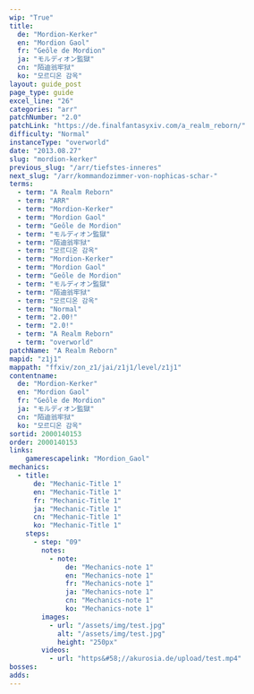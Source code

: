```yaml
---
wip: "True"
title:
  de: "Mordion-Kerker"
  en: "Mordion Gaol"
  fr: "Geôle de Mordion"
  ja: "モルディオン監獄"
  cn: "陌迪翁牢狱"
  ko: "모르디온 감옥"
layout: guide_post
page_type: guide
excel_line: "26"
categories: "arr"
patchNumber: "2.0"
patchLink: "https://de.finalfantasyxiv.com/a_realm_reborn/"
difficulty: "Normal"
instanceType: "overworld"
date: "2013.08.27"
slug: "mordion-kerker"
previous_slug: "/arr/tiefstes-inneres"
next_slug: "/arr/kommandozimmer-von-nophicas-schar-"
terms:
  - term: "A Realm Reborn"
  - term: "ARR"
  - term: "Mordion-Kerker"
  - term: "Mordion Gaol"
  - term: "Geôle de Mordion"
  - term: "モルディオン監獄"
  - term: "陌迪翁牢狱"
  - term: "모르디온 감옥"
  - term: "Mordion-Kerker"
  - term: "Mordion Gaol"
  - term: "Geôle de Mordion"
  - term: "モルディオン監獄"
  - term: "陌迪翁牢狱"
  - term: "모르디온 감옥"
  - term: "Normal"
  - term: "2.00!"
  - term: "2.0!"
  - term: "A Realm Reborn"
  - term: "overworld"
patchName: "A Realm Reborn"
mapid: "z1j1"
mappath: "ffxiv/zon_z1/jai/z1j1/level/z1j1"
contentname:
  de: "Mordion-Kerker"
  en: "Mordion Gaol"
  fr: "Geôle de Mordion"
  ja: "モルディオン監獄"
  cn: "陌迪翁牢狱"
  ko: "모르디온 감옥"
sortid: 2000140153
order: 2000140153
links:
    gamerescapelink: "Mordion_Gaol"
mechanics:
  - title:
      de: "Mechanic-Title 1"
      en: "Mechanic-Title 1"
      fr: "Mechanic-Title 1"
      ja: "Mechanic-Title 1"
      cn: "Mechanic-Title 1"
      ko: "Mechanic-Title 1"
    steps:
      - step: "09"
        notes:
          - note:
              de: "Mechanics-note 1"
              en: "Mechanics-note 1"
              fr: "Mechanics-note 1"
              ja: "Mechanics-note 1"
              cn: "Mechanics-note 1"
              ko: "Mechanics-note 1"
        images:
          - url: "/assets/img/test.jpg"
            alt: "/assets/img/test.jpg"
            height: "250px"
        videos:
          - url: "https&#58;//akurosia.de/upload/test.mp4"
bosses:
adds:
---
```

